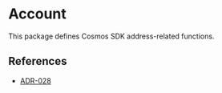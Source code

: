 # Account

This package defines Cosmos SDK address-related functions.

## References

* [ADR-028](https://github.com/opzlabs/cosmos-sdk-v0.46.13-terra.3/blob/main/docs/architecture/adr-028-public-key-addresses.md)

